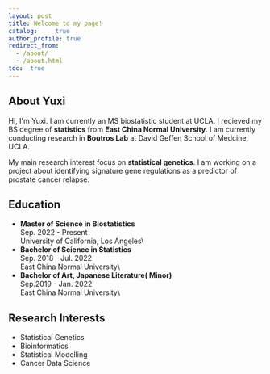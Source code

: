 ```yaml
---
layout: post
title: Welcome to my page!
catalog: 	 true
author_profile: true
redirect_from: 
  - /about/
  - /about.html
toc:  true
---
```



## About Yuxi
Hi, I'm Yuxi. I am currently an MS biostatistic student at UCLA. I recieved my BS degree of **statistics** from **East China Normal University**. I am currently conducting research in **Boutros Lab** at David Geffen School of Medcine, UCLA.

My main research interest focus on **statistical genetics**. I am working on a project about identifying signature gene regulations as a predictor of prostate cancer relapse. 
 
## Education
 - **Master of Science in Biostatistics**\
 Sep. 2022 - Present\
 University of California, Los Angeles\
 - **Bachelor of Science in Statistics**\
 Sep. 2018 - Jul. 2022\
 East China Normal University\
 - **Bachelor of Art, Japanese Literature( Minor)**\
 Sep.2019 - Jan. 2022\
 East China Normal University\
 
## Research Interests
 - Statistical Genetics
 - Bioinformatics
 - Statistical Modelling
 - Cancer Data Science
